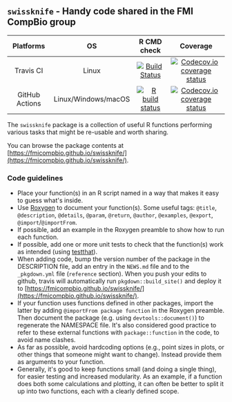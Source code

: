 ## `swissknife` - Handy code shared in the FMI CompBio group

| Platforms |  OS  | R CMD check | Coverage |
|:----------------:|:----------------:|:----------------:|:----------------:|
| Travis CI | Linux | [![Build Status](https://travis-ci.com/fmicompbio/swissknife.svg?branch=master)](https://travis-ci.com/fmicompbio/swissknife) | [![Codecov.io coverage status](https://codecov.io/github/fmicompbio/swissknife/coverage.svg?branch=master)](https://codecov.io/github/fmicompbio/swissknife) |
| GitHub Actions | Linux/Windows/macOS | [![R build status](https://github.com/fmicompbio/swissknife/workflows/R-CMD-check/badge.svg)](https://github.com/fmicompbio/swissknife/actions) | [![Codecov.io coverage status](https://codecov.io/github/fmicompbio/swissknife/coverage.svg?branch=master)](https://codecov.io/github/fmicompbio/swissknife) |


The `swissknife` package is a collection of useful R functions performing various tasks that
might be re-usable and worth sharing.

You can browse the package contents at [https://fmicompbio.github.io/swissknife/](https://fmicompbio.github.io/swissknife/).

### Code guidelines
- Place your function(s) in an R script named in a way that makes it easy to guess what's inside.
- Use [Roxygen](https://cran.r-project.org/web/packages/roxygen2/vignettes/roxygen2.html) to document your function(s). Some useful tags: `@title`, `@description`, `@details`, `@param`, `@return`, `@author`, `@examples`, `@export`, `@import`/`@importFrom`.
- If possible, add an example in the Roxygen preamble to show how to run each function.
- If possible, add one or more unit tests to check that the function(s) work as intended (using [testthat](https://cran.r-project.org/web/packages/testthat/index.html)).
- When adding code, bump the version number of the package in the DESCRIPTION file, add an entry in the `NEWS.md` file and to the `_pkgdown.yml` file (`reference` section). When you push your edits to github, travis will automatically run `pkgdown::build_site()` and deploy it to  [https://fmicompbio.github.io/swissknife/](https://fmicompbio.github.io/swissknife/).
- If your function uses functions defined in other packages, import the latter by adding `@importFrom package function` in the Roxygen preamble. Then document the package (e.g. using `devtools::document()`) to regenerate the NAMESPACE file. It's also considered good practice to refer to these external functions with `package::function` in the code, to avoid name clashes. 
- As far as possible, avoid hardcoding options (e.g., point sizes in plots, or other things that someone might want to change). Instead provide them as arguments to your function. 
- Generally, it's good to keep functions small (and doing a single thing), for easier testing and increased modularity. As an example, if a function does both some calculations and plotting, it can often be better to split it up into two functions, each with a clearly defined scope. 
